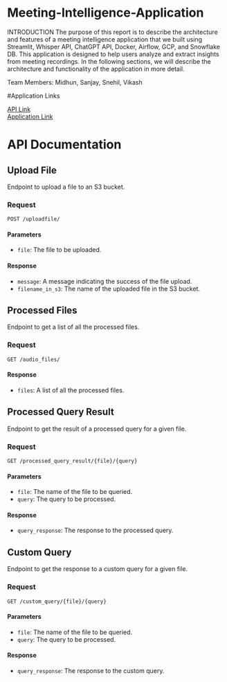 # Meeting-Intelligence-Application


INTRODUCTION
The purpose of this report is to describe the architecture and features of a meeting intelligence application that we built using Streamlit, Whisper API, ChatGPT API, Docker, Airflow, GCP, and Snowflake DB. This application is designed to help users analyze and extract insights from meeting recordings. In the following sections, we will describe the architecture and functionality of the application in more detail.

Team Members: Midhun, Sanjay, Snehil, Vikash


#Application Links 

[API Link](http://54.236.17.95:8000/docs) <br>
[Application Link](http://54.236.17.95:8081/) <br>

# API Documentation

## Upload File

Endpoint to upload a file to an S3 bucket.

### Request

`POST /uploadfile/`

#### Parameters

- `file`: The file to be uploaded.

#### Response

- `message`: A message indicating the success of the file upload.
- `filename_in_s3`: The name of the uploaded file in the S3 bucket.

## Processed Files

Endpoint to get a list of all the processed files.

### Request

`GET /audio_files/`

#### Response

- `files`: A list of all the processed files.

## Processed Query Result

Endpoint to get the result of a processed query for a given file.

### Request

`GET /processed_query_result/{file}/{query}`

#### Parameters

- `file`: The name of the file to be queried.
- `query`: The query to be processed.

#### Response

- `query_response`: The response to the processed query.

## Custom Query

Endpoint to get the response to a custom query for a given file.

### Request

`GET /custom_query/{file}/{query}`

#### Parameters

- `file`: The name of the file to be queried.
- `query`: The query to be processed.

#### Response

- `query_response`: The response to the custom query.
